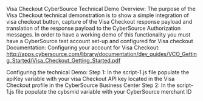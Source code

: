 Visa Checkout CyberSource Technical Demo
Overview:
The purpose of the Visa Checkout technical demonstration is to show a simple integration of visa checkout button, capture of the Visa Checkout response payload and translation of the response payload to the CyberSource Authorization messages.
In order to have a working demo of this functionality you must have a CyberSource test account set-up and configured for Visa checkout
Documentation:
	Configuring your account for Visa Checkout: http://apps.cybersource.com/library/documentation/dev_guides/VCO_Getting_Started/Visa_Checkout_Getting_Started.pdf

Configuring the technical Demo:
Step 1: In the script-1.js file populate the apiKey variable with your visa Checkout API key located in the Visa Checkout profile in the CyberSource Business Center
Step 2: In the script-1.js file populate the cybsmid variable with your CyberSource merchant ID
